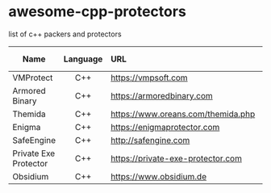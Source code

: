 # awesome-cpp-protectors
list of c++ packers and protectors

| Name   |      Language      |  URL |Last version |
|----------|:-------------:|:------|:------|
| VMProtect |  C++ | https://vmpsoft.com |3.3|
| Armored Binary |  C++ | https://armoredbinary.com | 1.0 |
| Themida |  C++ | https://www.oreans.com/themida.php |2.4.6|
| Enigma |  C++ | https://enigmaprotector.com |6.5|
| SafeEngine |  C++ | http://safengine.com |2.4|
| Private Exe Protector |  C++ | https://private-exe-protector.com | 5.1 |
| Obsidium |  C++ | https://www.obsidium.de | 1.6 |
